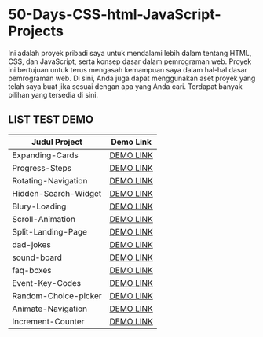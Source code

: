 # 50-Days-CSS-html-JavaScript-Projects

Ini adalah proyek pribadi saya untuk mendalami lebih dalam tentang HTML, CSS, dan JavaScript, serta konsep dasar dalam pemrograman web. Proyek ini bertujuan untuk terus mengasah kemampuan saya dalam hal-hal dasar pemrograman web. Di sini, Anda juga dapat menggunakan aset proyek yang telah saya buat jika sesuai dengan apa yang Anda cari. Terdapat banyak pilihan yang tersedia di sini.

## LIST TEST DEMO

| Judul Project        | Demo Link                                                     |
| -------------------- | ------------------------------------------------------------- |
| Expanding-Cards      | [DEMO LINK](https://50days.natama.my.id/Expanding-Cards)      |
| Progress-Steps       | [DEMO LINK](https://50days.natama.my.id/Progress-Steps)       |
| Rotating-Navigation  | [DEMO LINK](https://50days.natama.my.id/Rotating-Navigation)  |
| Hidden-Search-Widget | [DEMO LINK](https://50days.natama.my.id/Hidden-Search-Widget) |
| Blury-Loading        | [DEMO LINK](https://50days.natama.my.id/Blury-Loading)        |
| Scroll-Animation     | [DEMO LINK](https://50days.natama.my.id/Scroll-Animation)     |
| Split-Landing-Page   | [DEMO LINK](https://50days.natama.my.id/Split-Landing-Page)   |
| dad-jokes            | [DEMO LINK](https://50days.natama.my.id/dad-jokes)            |
| sound-board          | [DEMO LINK](https://50days.natama.my.id/sound-board)          |
| faq-boxes            | [DEMO LINK](https://50days.natama.my.id/faq-boxes)            |
| Event-Key-Codes      | [DEMO LINK](https://50days.natama.my.id/Event-Key-Codes)      |
| Random-Choice-picker | [DEMO LINK](https://50days.natama.my.id/Random-Choice-picker) |
| Animate-Navigation   | [DEMO LINK](https://50days.natama.my.id/Animate-Navigation)   |
| Increment-Counter    | [DEMO LINK](https://50days.natama.my.id/Increment-Counter)    |
